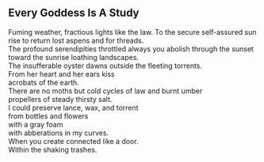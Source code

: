Every Goddess Is A Study
------------------------
Fuming weather, fractious lights like the law. To the secure self-assured sun rise to return lost aspens and for threads.  
The profound serendipities throttled always you abolish through the sunset  
toward the sunrise loathing landscapes.  
The insufferable oyster dawns outside the fleeting torrents.  
From her heart and her ears kiss  
acrobats of the earth.  
There are no moths but cold cycles of law and burnt umber  
propellers of steady thirsty salt.  
I could preserve lance, wax, and torrent  
from bottles and flowers  
with a gray foam  
with abberations in my curves.  
When you create connected like a door.  
Within the shaking trashes.  
